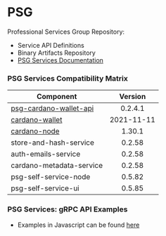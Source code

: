 # PSG

Professional Services Group Repository:

* Service API Definitions
* Binary Artifacts Repository
* [PSG Services Documentation](https://psg-services.readthedocs.io/en/latest/)

### PSG Services Compatibility Matrix

| Component                                                                           | Version          | 
| ------------------------------------------------------------------------------------|:----------------:|
| [psg-cardano-wallet-api](https://github.com/input-output-hk/psg-cardano-wallet-api) | 0.2.4.1            |
| [cardano-wallet](https://github.com/input-output-hk/cardano-wallet)                 | 2021-11-11 |
| [cardano-node](https://github.com/input-output-hk/cardano-node)                     | 1.30.1           |
| store-and-hash-service                                                              | 0.2.58           |
| auth-emails-service                                                                 | 0.2.58          |
| cardano-metadata-service                                                            | 0.2.58           |
| psg-self-service-node                                                               | 0.5.82           |
| psg-self-service-ui                                                                 | 0.5.85           |

### PSG Services: gRPC API Examples

* Examples in Javascript can be found [here](https://github.com/input-output-hk/PSG/tree/master/examples/js)